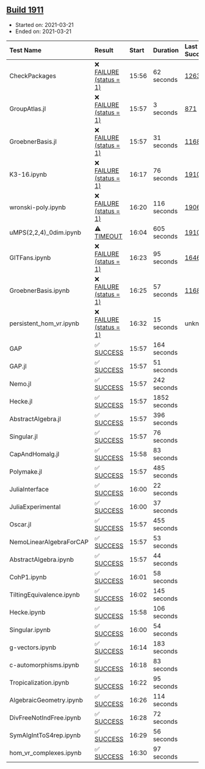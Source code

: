 ## [Build 1911](https://oscarci.mathematik.uni-kl.de/job/oscar-stable/1911/)

* Started on: 2021-03-21
* Ended on: 2021-03-21

| Test Name    | Result | Start | Duration | Last Success | First Failure |
|:-------------|:-------|:------|:---------|:-------------|:--------------|
| CheckPackages | ❌ [FAILURE (status = 1)](https://oscarci.mathematik.uni-kl.de/job/oscar-stable/1911/artifact/logs/build-1911/CheckPackages.log) | 15:56 | 62 seconds | [1263](https://oscarci.mathematik.uni-kl.de/job/oscar-stable/1263/) | [1264](https://oscarci.mathematik.uni-kl.de/job/oscar-stable/1264/) |
| GroupAtlas.jl | ❌ [FAILURE (status = 1)](https://oscarci.mathematik.uni-kl.de/job/oscar-stable/1911/artifact/logs/build-1911/GroupAtlas.jl.log) | 15:57 | 3 seconds | [871](https://oscarci.mathematik.uni-kl.de/job/oscar-stable/871/) | [872](https://oscarci.mathematik.uni-kl.de/job/oscar-stable/872/) |
| GroebnerBasis.jl | ❌ [FAILURE (status = 1)](https://oscarci.mathematik.uni-kl.de/job/oscar-stable/1911/artifact/logs/build-1911/GroebnerBasis.jl.log) | 15:57 | 31 seconds | [1168](https://oscarci.mathematik.uni-kl.de/job/oscar-stable/1168/) | [1169](https://oscarci.mathematik.uni-kl.de/job/oscar-stable/1169/) |
| K3-16.ipynb | ❌ [FAILURE (status = 1)](https://oscarci.mathematik.uni-kl.de/job/oscar-stable/1911/artifact/logs/build-1911/K3-16.ipynb.log) | 16:17 | 76 seconds | [1910](https://oscarci.mathematik.uni-kl.de/job/oscar-stable/1910/) | [1911](https://oscarci.mathematik.uni-kl.de/job/oscar-stable/1911/) |
| wronski-poly.ipynb | ❌ [FAILURE (status = 1)](https://oscarci.mathematik.uni-kl.de/job/oscar-stable/1911/artifact/logs/build-1911/wronski-poly.ipynb.log) | 16:20 | 116 seconds | [1906](https://oscarci.mathematik.uni-kl.de/job/oscar-stable/1906/) | [1907](https://oscarci.mathematik.uni-kl.de/job/oscar-stable/1907/) |
| uMPS(2,2,4)_0dim.ipynb | ⚠ [TIMEOUT](https://oscarci.mathematik.uni-kl.de/job/oscar-stable/1911/artifact/logs/build-1911/uMPS-2-2-4-_0dim.ipynb.log) | 16:04 | 605 seconds | [1910](https://oscarci.mathematik.uni-kl.de/job/oscar-stable/1910/) | [1911](https://oscarci.mathematik.uni-kl.de/job/oscar-stable/1911/) |
| GITFans.ipynb | ❌ [FAILURE (status = 1)](https://oscarci.mathematik.uni-kl.de/job/oscar-stable/1911/artifact/logs/build-1911/GITFans.ipynb.log) | 16:23 | 95 seconds | [1646](https://oscarci.mathematik.uni-kl.de/job/oscar-stable/1646/) | [1647](https://oscarci.mathematik.uni-kl.de/job/oscar-stable/1647/) |
| GroebnerBasis.ipynb | ❌ [FAILURE (status = 1)](https://oscarci.mathematik.uni-kl.de/job/oscar-stable/1911/artifact/logs/build-1911/GroebnerBasis.ipynb.log) | 16:25 | 57 seconds | [1168](https://oscarci.mathematik.uni-kl.de/job/oscar-stable/1168/) | [1169](https://oscarci.mathematik.uni-kl.de/job/oscar-stable/1169/) |
| persistent_hom_vr.ipynb | ❌ [FAILURE (status = 1)](https://oscarci.mathematik.uni-kl.de/job/oscar-stable/1911/artifact/logs/build-1911/persistent_hom_vr.ipynb.log) | 16:32 | 15 seconds | unknown | unknown |
| GAP | ✅ [SUCCESS](https://oscarci.mathematik.uni-kl.de/job/oscar-stable/1911/artifact/logs/build-1911/GAP.log) | 15:57 | 164 seconds |  |  |
| GAP.jl | ✅ [SUCCESS](https://oscarci.mathematik.uni-kl.de/job/oscar-stable/1911/artifact/logs/build-1911/GAP.jl.log) | 15:57 | 51 seconds |  |  |
| Nemo.jl | ✅ [SUCCESS](https://oscarci.mathematik.uni-kl.de/job/oscar-stable/1911/artifact/logs/build-1911/Nemo.jl.log) | 15:57 | 242 seconds |  |  |
| Hecke.jl | ✅ [SUCCESS](https://oscarci.mathematik.uni-kl.de/job/oscar-stable/1911/artifact/logs/build-1911/Hecke.jl.log) | 15:57 | 1852 seconds |  |  |
| AbstractAlgebra.jl | ✅ [SUCCESS](https://oscarci.mathematik.uni-kl.de/job/oscar-stable/1911/artifact/logs/build-1911/AbstractAlgebra.jl.log) | 15:57 | 396 seconds |  |  |
| Singular.jl | ✅ [SUCCESS](https://oscarci.mathematik.uni-kl.de/job/oscar-stable/1911/artifact/logs/build-1911/Singular.jl.log) | 15:57 | 76 seconds |  |  |
| CapAndHomalg.jl | ✅ [SUCCESS](https://oscarci.mathematik.uni-kl.de/job/oscar-stable/1911/artifact/logs/build-1911/CapAndHomalg.jl.log) | 15:58 | 83 seconds |  |  |
| Polymake.jl | ✅ [SUCCESS](https://oscarci.mathematik.uni-kl.de/job/oscar-stable/1911/artifact/logs/build-1911/Polymake.jl.log) | 15:57 | 485 seconds |  |  |
| JuliaInterface | ✅ [SUCCESS](https://oscarci.mathematik.uni-kl.de/job/oscar-stable/1911/artifact/logs/build-1911/JuliaInterface.log) | 16:00 | 22 seconds |  |  |
| JuliaExperimental | ✅ [SUCCESS](https://oscarci.mathematik.uni-kl.de/job/oscar-stable/1911/artifact/logs/build-1911/JuliaExperimental.log) | 16:00 | 37 seconds |  |  |
| Oscar.jl | ✅ [SUCCESS](https://oscarci.mathematik.uni-kl.de/job/oscar-stable/1911/artifact/logs/build-1911/Oscar.jl.log) | 15:57 | 455 seconds |  |  |
| NemoLinearAlgebraForCAP | ✅ [SUCCESS](https://oscarci.mathematik.uni-kl.de/job/oscar-stable/1911/artifact/logs/build-1911/NemoLinearAlgebraForCAP.log) | 15:57 | 53 seconds |  |  |
| AbstractAlgebra.ipynb | ✅ [SUCCESS](https://oscarci.mathematik.uni-kl.de/job/oscar-stable/1911/artifact/logs/build-1911/AbstractAlgebra.ipynb.log) | 15:57 | 44 seconds |  |  |
| CohP1.ipynb | ✅ [SUCCESS](https://oscarci.mathematik.uni-kl.de/job/oscar-stable/1911/artifact/logs/build-1911/CohP1.ipynb.log) | 16:01 | 58 seconds |  |  |
| TiltingEquivalence.ipynb | ✅ [SUCCESS](https://oscarci.mathematik.uni-kl.de/job/oscar-stable/1911/artifact/logs/build-1911/TiltingEquivalence.ipynb.log) | 16:02 | 145 seconds |  |  |
| Hecke.ipynb | ✅ [SUCCESS](https://oscarci.mathematik.uni-kl.de/job/oscar-stable/1911/artifact/logs/build-1911/Hecke.ipynb.log) | 15:58 | 106 seconds |  |  |
| Singular.ipynb | ✅ [SUCCESS](https://oscarci.mathematik.uni-kl.de/job/oscar-stable/1911/artifact/logs/build-1911/Singular.ipynb.log) | 16:00 | 54 seconds |  |  |
| g-vectors.ipynb | ✅ [SUCCESS](https://oscarci.mathematik.uni-kl.de/job/oscar-stable/1911/artifact/logs/build-1911/g-vectors.ipynb.log) | 16:14 | 183 seconds |  |  |
| c-automorphisms.ipynb | ✅ [SUCCESS](https://oscarci.mathematik.uni-kl.de/job/oscar-stable/1911/artifact/logs/build-1911/c-automorphisms.ipynb.log) | 16:18 | 83 seconds |  |  |
| Tropicalization.ipynb | ✅ [SUCCESS](https://oscarci.mathematik.uni-kl.de/job/oscar-stable/1911/artifact/logs/build-1911/Tropicalization.ipynb.log) | 16:22 | 95 seconds |  |  |
| AlgebraicGeometry.ipynb | ✅ [SUCCESS](https://oscarci.mathematik.uni-kl.de/job/oscar-stable/1911/artifact/logs/build-1911/AlgebraicGeometry.ipynb.log) | 16:26 | 114 seconds |  |  |
| DivFreeNotIndFree.ipynb | ✅ [SUCCESS](https://oscarci.mathematik.uni-kl.de/job/oscar-stable/1911/artifact/logs/build-1911/DivFreeNotIndFree.ipynb.log) | 16:28 | 72 seconds |  |  |
| SymAlgIntToS4rep.ipynb | ✅ [SUCCESS](https://oscarci.mathematik.uni-kl.de/job/oscar-stable/1911/artifact/logs/build-1911/SymAlgIntToS4rep.ipynb.log) | 16:29 | 56 seconds |  |  |
| hom_vr_complexes.ipynb | ✅ [SUCCESS](https://oscarci.mathematik.uni-kl.de/job/oscar-stable/1911/artifact/logs/build-1911/hom_vr_complexes.ipynb.log) | 16:30 | 97 seconds |  |  |

